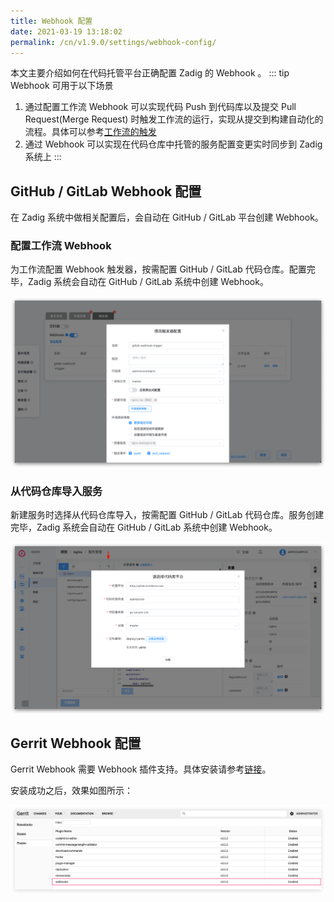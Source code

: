 ```yaml
---
title: Webhook 配置
date: 2021-03-19 13:18:02
permalink: /cn/v1.9.0/settings/webhook-config/
---
```


本文主要介绍如何在代码托管平台正确配置 Zadig 的 Webhook 。
::: tip Webhook 可用于以下场景
1. 通过配置工作流 Webhook 可以实现代码 Push 到代码库以及提交 Pull Request(Merge Request) 时触发工作流的运行，实现从提交到构建自动化的流程。具体可以参考[工作流的触发](/v1.9.0/workflow/trigger/)<br>
2. 通过 Webhook 可以实现在代码仓库中托管的服务配置变更实时同步到 Zadig 系统上
:::

## GitHub / GitLab Webhook 配置

在 Zadig 系统中做相关配置后，会自动在 GitHub / GitLab 平台创建 Webhook。

### 配置工作流 Webhook

为工作流配置 Webhook 触发器，按需配置 GitHub / GitLab 代码仓库。配置完毕，Zadig 系统会自动在  GitHub / GitLab 系统中创建 Webhook。

![Webhook 配置](./_images/set_webhook_for_gitlab.png)

### 从代码仓库导入服务

新建服务时选择从代码仓库导入，按需配置 GitHub / GitLab 代码仓库。服务创建完毕，Zadig 系统会自动在 GitHub / GitLab 系统中创建 Webhook。

![Webhook 配置](./_images/set_webhook_for_gitlab_1.png)

## Gerrit Webhook 配置

Gerrit Webhook 需要 Webhook 插件支持。具体安装请参考[链接](https://gerrit-review.googlesource.com/Documentation/config-plugins.html#installation)。

安装成功之后，效果如图所示：

![workflow](./_images/gerrit_webhook_plugin.png)